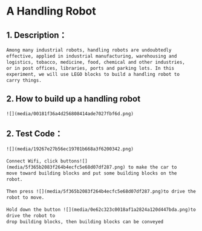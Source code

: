 # **A Handling Robot**

## 1.  **Description：**
    
    Among many industrial robots, handling robots are undoubtedly
    effective, applied in industrial manufacturing, warehousing and
    logistics, tobacco, medicine, food, chemical and other industries,
    or in post offices, libraries, ports and parking lots. In this
    experiment, we will use LEGO blocks to build a handling robot to
    carry things.

## 2.  **How to build up a handling robot**
    
    ![](media/00181f36a4d256808414ade7027fbf6d.png)


## 2.  **Test Code：**
    
    ![](media/19267e27b56ec19701b668a3f6200342.png)
    
    Connect Wifi, click buttons![](media/5f365b2083f264b4ecfc5e68d07df287.png) to make the car to
    move toward building blocks and put some building blocks on the
    robot.
    
    Then press ![](media/5f365b2083f264b4ecfc5e68d07df287.png)to drive the robot to move.
    
    Hold down the button ![](media/0e62c323c0018af1a2824a120d447bda.png)to drive the robot to
    drop building blocks, then building blocks can be conveyed
